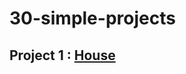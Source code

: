 # 30-simple-projects

## Project 1 : <a href="https://simple-projects-1.netlify.app/" target="_blank">House</a>
